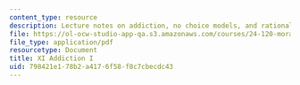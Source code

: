 ```yaml
---
content_type: resource
description: Lecture notes on addiction, no choice models, and rational choice models.
file: https://ol-ocw-studio-app-qa.s3.amazonaws.com/courses/24-120-moral-psychology-spring-2009/798421e178b2a4176f58f8c7cbecdc43_MIT24_120s09_lec11.pdf
file_type: application/pdf
resourcetype: Document
title: XI Addiction I
uid: 798421e1-78b2-a417-6f58-f8c7cbecdc43
---
```

